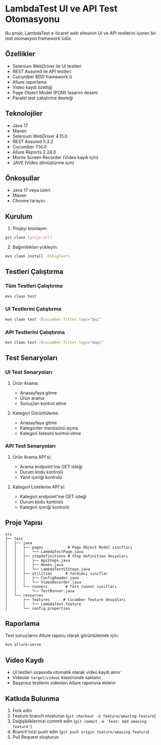 # LambdaTest UI ve API Test Otomasyonu

Bu proje, LambdaTest e-ticaret web sitesinin UI ve API testlerini içeren bir test otomasyon framework'üdür.

## Özellikler

- Selenium WebDriver ile UI testleri
- REST Assured ile API testleri
- Cucumber BDD framework'ü
- Allure raporlama
- Video kaydı özelliği
- Page Object Model (POM) tasarım deseni
- Paralel test çalıştırma desteği

## Teknolojiler

- Java 17
- Maven
- Selenium WebDriver 4.15.0
- REST Assured 5.3.2
- Cucumber 7.14.0
- Allure Reports 2.24.0
- Monte Screen Recorder (Video kaydı için)
- JAVE (Video dönüştürme için)

## Önkoşullar

- Java 17 veya üzeri
- Maven
- Chrome tarayıcı

## Kurulum

1. Projeyi klonlayın:
```bash
git clone [proje-url]
```

2. Bağımlılıkları yükleyin:
```bash
mvn clean install -DskipTests
```

## Testleri Çalıştırma

### Tüm Testleri Çalıştırma
```bash
mvn clean test
```

### UI Testlerini Çalıştırma
```bash
mvn clean test -Dcucumber.filter.tags="@ui"
```

### API Testlerini Çalıştırma
```bash
mvn clean test -Dcucumber.filter.tags="@api"
```

## Test Senaryoları

### UI Test Senaryoları
1. Ürün Arama:
   - Anasayfaya gitme
   - Ürün arama
   - Sonuçları kontrol etme

2. Kategori Görüntüleme:
   - Anasayfaya gitme
   - Kategoriler menüsünü açma
   - Kategori listesini kontrol etme

### API Test Senaryoları
1. Ürün Arama API'si:
   - Arama endpoint'ine GET isteği
   - Durum kodu kontrolü
   - Yanıt içeriği kontrolü

2. Kategori Listeleme API'si:
   - Kategori endpoint'ine GET isteği
   - Durum kodu kontrolü
   - Kategori içeriği kontrolü

## Proje Yapısı

```
src
├── test
│   ├── java
│   │   ├── pages           # Page Object Model sınıfları
│   │   │   └── LambdaTestPage.java
│   │   ├── stepdefinitions # Step definition dosyaları
│   │   │   ├── ApiSteps.java
│   │   │   ├── Hooks.java
│   │   │   └── LambdaTestUISteps.java
│   │   ├── utilities      # Yardımcı sınıflar
│   │   │   ├── ConfigReader.java
│   │   │   └── VideoRecorder.java
│   │   └── runners        # Test runner sınıfları
│   │       └── TestRunner.java
│   └── resources
│       ├── features      # Cucumber feature dosyaları
│       │   └── LambdaTest.feature
│       └── config.properties
```

## Raporlama

Test sonuçlarını Allure raporu olarak görüntülemek için:
```bash
mvn allure:serve
```

## Video Kaydı

- UI testleri sırasında otomatik olarak video kaydı alınır
- Videolar `target/videos` klasöründe saklanır
- Başarısız testlerin videoları Allure raporuna eklenir

## Katkıda Bulunma

1. Fork edin
2. Feature branch oluşturun (`git checkout -b feature/amazing-feature`)
3. Değişikliklerinizi commit edin (`git commit -m 'feat: Add amazing feature'`)
4. Branch'inizi push edin (`git push origin feature/amazing-feature`)
5. Pull Request oluşturun
